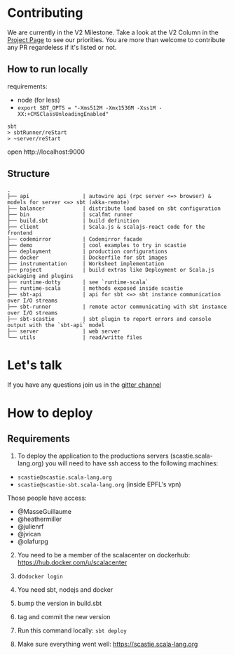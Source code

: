 # Contributing

We are currently in the V2 Milestone. Take a look at the V2 Column in the [Project Page](https://github.com/scalacenter/scastie/projects/1) to see our priorities.
You are more than welcome to contribute any PR regardeless if it's listed or not.

## How to run locally

requirements: 

* node (for less)
* `export SBT_OPTS = "-Xms512M -Xmx1536M -Xss1M -XX:+CMSClassUnloadingEnabled"`

```
sbt
> sbtRunner/reStart
> ~server/reStart
```

open http://localhost:9000

## Structure

```
.
├── api                 | autowire api (rpc server <=> browser) & models for server <=> sbt (akka-remote)
├── balancer            | distribute load based on sbt configuration
├── bin                 | scalfmt runner
├── build.sbt           | build definition
├── client              | Scala.js & scalajs-react code for the frontend 
├── codemirror          | Codemirror facade
├── demo                | cool examples to try in scastie
├── deployment          | production configurations
├── docker              | Dockerfile for sbt images
├── instrumentation     | Worksheet implementation
├── project             | build extras like Deployment or Scala.js packaging and plugins
├── runtime-dotty       | see `runtime-scala`
├── runtime-scala       | methods exposed inside scastie
├── sbt-api             | api for sbt <=> sbt instance communication over I/O streams
├── sbt-runner          | remote actor communicating with sbt instance over I/O streams
├── sbt-scastie         | sbt plugin to report errors and console output with the `sbt-api` model 
├── server              | web server
└── utils               | read/writte files
```

# Let's talk

If you have any questions join us in the [gitter channel](https://gitter.im/scalacenter/scastie)

# How to deploy

## Requirements

1. To deploy the application to the productions servers (scastie.scala-lang.org) you will need to have ssh access to the following machines:

* `scastie@scastie.scala-lang.org`
* `scastie@scastie-sbt.scala-lang.org` (inside EPFL's vpn)

Those people have access:

* @MasseGuillaume
* @heathermiller
* @julienrf
* @jvican
* @olafurpg

2. You need to be a member of the scalacenter on dockerhub: https://hub.docker.com/u/scalacenter 

3. do`docker login`

3. You need sbt, nodejs and docker

4. bump the version in build.sbt

5. tag and commit the new version

6. Run this command locally: `sbt deploy`

7. Make sure everything went well: https://scastie.scala-lang.org
